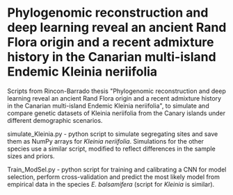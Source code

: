 # Phylogenomic reconstruction and deep learning reveal an ancient Rand Flora origin and a recent admixture history in the Canarian multi-island Endemic Kleinia neriifolia
Scripts from Rincon-Barrado thesis "Phylogenomic reconstruction and deep learning reveal an ancient Rand Flora origin and a recent admixture history in the Canarian multi-island Endemic Kleinia neriifolia", to simulate and compare genetic datasets of Kleinia neriifolia from the Canary islands under different demographic scenarios.

simulate_Kleinia.py - python script to simulate segregating sites and save them as NumPy arrays for *Kleinia neriifolia*. Simulations for the other species use a similar script, modified to reflect differences in the sample sizes and priors.

Train_ModSel.py - python script for training and calibrating a CNN for model selection, perform cross-validation and predict the most likely model from empirical data in the species *E. balsamifera* (script for *Kleinia* is similar).
